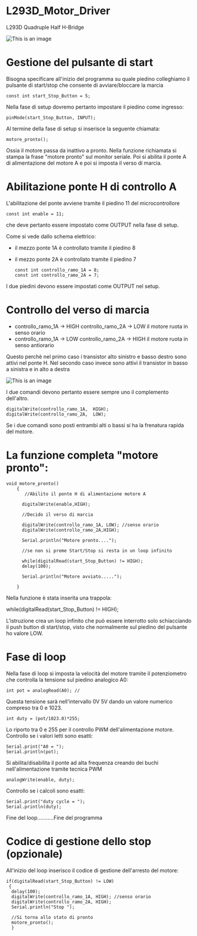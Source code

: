 # L293D_Motor_Driver

L293D Quadruple Half H-Bridge


![This is an image](https://github.com/davidedifilippo//L293D_Motor_Driver/L293D_PWM_Start_Stop.jpg)

# Gestione del pulsante di start

Bisogna specificare all'inizio del programma su quale piedino colleghiamo il pulsante di start/stop che consente di avviare/bloccare la marcia

    const int start_Stop_Button = 5;

Nella fase di setup dovremo pertanto impostare il piedino come ingresso:

    pinMode(start_Stop_Button, INPUT);


Al termine della fase di setup si inserisce la seguente chiamata:

    motore_pronto();
    
Ossia il motore passa da inattivo a pronto. Nella funzione richiamata si stampa la frase "motore pronto" sul monitor seriale. Poi si abilita il ponte A di alimentazione del motore A e poi si imposta il verso di marcia.

# Abilitazione ponte H di controllo A

L'abilitazione del ponte avviene tramite il piedino 11 del microcontrollore

    const int enable = 11;

che deve pertanto essere impostato come OUTPUT nella fase di setup.

Come si vede dallo schema elettrico:

- il mezzo ponte 1A è controllato tramite il piedino 8 
- il mezzo ponte 2A è controllato tramite il piedino 7 

      const int controllo_ramo_1A = 8; 
      const int controllo_ramo_2A = 7;
      
I due piedini devono essere impostati come OUTPUT nel setup.
 
# Controllo del verso di marcia

- controllo_ramo_1A -> HIGH  controllo_ramo_2A -> LOW   il motore ruota in senso orario
- controllo_ramo_1A -> LOW   controllo_ramo_2A -> HIGH  il motore ruota in senso antiorario

Questo perchè nel primo caso i transistor alto sinistro e basso destro sono attivi nel ponte H. Nel secondo caso invece sono attivi il transistor 
in basso a sinistra e in alto a destra

![This is an image](https://github.com/davidedifilippo//L293D_Motor_Driver/L293D_ponte_H.jpg)

I due comandi devono pertanto essere sempre uno il complemento dell'altro. 

    digitalWrite(controllo_ramo_1A,  HIGH); 
    digitalWrite(controllo_ramo_2A,  LOW);
    
Se i due comandi sono posti entrambi alti o bassi si ha la frenatura rapida del motore.


# La funzione completa "motore pronto":


    void motore_pronto()
        { 
           //Abilito il ponte H di alimentazione motore A
            
          digitalWrite(enable,HIGH);
          
          //Decido il verso di marcia
            
          digitalWrite(controllo_ramo_1A, LOW); //senso orario
          digitalWrite(controllo_ramo_2A,HIGH);
          
          Serial.println("Motore pronto....");
           
          //se non si preme Start/Stop si resta in un loop infinito
  
          while(digitalRead(start_Stop_Button) != HIGH);
          delay(100);
          
          Serial.println("Motore avviato.....");
          
        }    
        
 Nella funzione è stata inserita una trappola:

 while(digitalRead(start_Stop_Button) != HIGH);

 L'istruzione crea un loop infinito che può essere interrotto solo schiacciando il push button di start/stop, visto che normalmente sul piedino del pulsante ho valore LOW.
 
 # Fase di loop 
 
 Nella fase di loop si imposta la velocità del motore tramite il potenziometro che controlla la tensione sul piedino analogico A0:
 
    int pot = analogRead(A0); //
    
 Questa tensione sarà nell'intervallo 0V 5V dando un valore numerico compreso tra 0 e 1023.
 
    int duty = (pot/1023.0)*255;
 
 Lo riporto tra 0 e 255 per il controllo PWM dell'alimentazione motore. Controllo se i valori letti sono esatti:

    Serial.print("A0 = ");
    Serial.println(pot);
  
 Si abilita/disabilita il ponte ad alta frequenza creando dei buchi nell'alimentazione tramite tecnica PWM
    
    analogWrite(enable, duty); 
  
  Controllo se i calcoli sono esatti:
  	
    Serial.print("duty cycle = ");
    Serial.println(duty);
 
 
 Fine del loop...........Fine del programma
 
 
 # Codice di gestione dello stop (opzionale)
 
 All'inizio del loop inserisco il codice di gestione dell'arresto del motore:
 
    if(digitalRead(start_Stop_Button) != LOW)
     { 
      delay(100);
      digitalWrite(controllo_ramo_1A, HIGH); //senso orario
      digitalWrite(controllo_ramo_2A, HIGH);
      Serial.println("Stop ");
      
      //Si torna allo stato di pronto
      motore_pronto();
      }  
 
 

